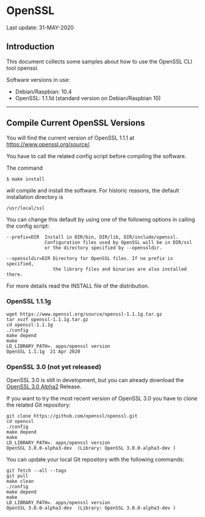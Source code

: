# OpenSSL
Last update: 31-MAY-2020

## Introduction
This document collects some samples about how to use the OpenSSL CLI tool openssl.

Software versions in use:

* Debian/Raspbian: 10.4
* OpenSSL: 1.1.1d (standard version on Debian/Raspbian 10) 

---

## Compile Current OpenSSL Versions
You will find the current version of OpenSSL 1.1.1 at 
<https://www.openssl.org/source/>.

You have to call the related config script before compiling the software.

The command

    $ make install

will compile and install the software. For historic reasons, the default installation 
directory is

    /usr/local/ssl

You can change this default by using one of the following options in calling the config script:

    --prefix=DIR  Install in DIR/bin, DIR/lib, DIR/include/openssl.
                  Configuration files used by OpenSSL will be in DIR/ssl
                  or the directory specified by --openssldir.
    
    --openssldir=DIR Directory for OpenSSL files. If no prefix is specified,
                     the library files and binaries are also installed there.

For more details read the INSTALL file of the distribution.

### OpenSSL 1.1.1g

    wget https://www.openssl.org/source/openssl-1.1.1g.tar.gz
    tar xvzf openssl-1.1.1g.tar.gz
    cd openssl-1.1.1g
    ./config
    make depend
    make
    LD_LIBRARY_PATH=. apps/openssl version
    OpenSSL 1.1.1g  21 Apr 2020

### OpenSSL 3.0 (not yet released)
OpenSSL 3.0 is still in development, but you can already download the
[OpenSSL 3.0 Alpha2](https://www.openssl.org/source/openssl-3.0.0-alpha2.tar.gz)
Release.

If you want to try the most recent version of OpenSSL 3.0 you have to clone the
related Git repository:

    git clone https://github.com/openssl/openssl.git
    cd openssl
    ./config
    make depend
    make
    LD_LIBRARY_PATH=. apps/openssl version
    OpenSSL 3.0.0-alpha3-dev  (Library: OpenSSL 3.0.0-alpha3-dev )

You can update your local Git repository with the following commands:

    git fetch --all --tags
    git pull
    make clean
    ./config
    make depend
    make
    LD_LIBRARY_PATH=. apps/openssl version
    OpenSSL 3.0.0-alpha3-dev  (Library: OpenSSL 3.0.0-alpha3-dev )


